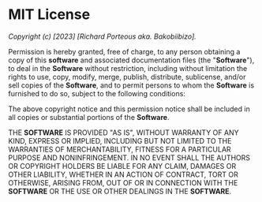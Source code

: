 # MIT License

*Copyright (c) [2023] [Richard Porteous aka. Bakobiibizo].*

Permission is hereby granted, free of charge, to any person obtaining a copy
of this **software** and associated documentation files (the "****Software****"), to deal
in the **Software** without restriction, including without limitation the rights
to use, copy, modify, merge, publish, distribute, sublicense, and/or sell
copies of the **Software**, and to permit persons to whom the **Software** is
furnished to do so, subject to the following conditions:

The above copyright notice and this permission notice shall be included in all
copies or substantial portions of the **Software**.

THE **SOFTWARE** IS PROVIDED "AS IS", WITHOUT WARRANTY OF ANY KIND, EXPRESS OR
IMPLIED, INCLUDING BUT NOT LIMITED TO THE WARRANTIES OF MERCHANTABILITY,
FITNESS FOR A PARTICULAR PURPOSE AND NONINFRINGEMENT. IN NO EVENT SHALL THE
AUTHORS OR COPYRIGHT HOLDERS BE LIABLE FOR ANY CLAIM, DAMAGES OR OTHER
LIABILITY, WHETHER IN AN ACTION OF CONTRACT, TORT OR OTHERWISE, ARISING FROM,
OUT OF OR IN CONNECTION WITH THE **SOFTWARE** OR THE USE OR OTHER DEALINGS IN THE
**SOFTWARE**.
